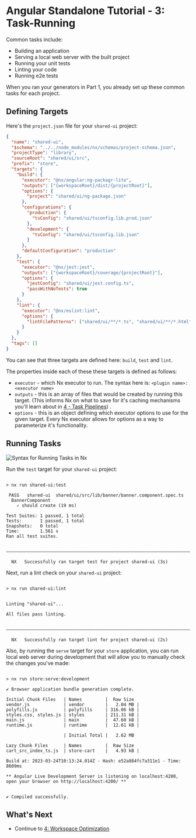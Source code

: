 # Angular Standalone Tutorial - 3: Task-Running

Common tasks include:

- Building an application
- Serving a local web server with the built project
- Running your unit tests
- Linting your code
- Running e2e tests

When you ran your generators in Part 1, you already set up these common tasks for each project.

## Defining Targets

Here's the `project.json` file for your `shared-ui` project:

```json {% fileName="shared/ui/project.json" %}
{
  "name": "shared-ui",
  "$schema": "../../node_modules/nx/schemas/project-schema.json",
  "projectType": "library",
  "sourceRoot": "shared/ui/src",
  "prefix": "store",
  "targets": {
    "build": {
      "executor": "@nx/angular:ng-packagr-lite",
      "outputs": ["{workspaceRoot}/dist/{projectRoot}"],
      "options": {
        "project": "shared/ui/ng-package.json"
      },
      "configurations": {
        "production": {
          "tsConfig": "shared/ui/tsconfig.lib.prod.json"
        },
        "development": {
          "tsConfig": "shared/ui/tsconfig.lib.json"
        }
      },
      "defaultConfiguration": "production"
    },
    "test": {
      "executor": "@nx/jest:jest",
      "outputs": ["{workspaceRoot}/coverage/{projectRoot}"],
      "options": {
        "jestConfig": "shared/ui/jest.config.ts",
        "passWithNoTests": true
      }
    },
    "lint": {
      "executor": "@nx/eslint:lint",
      "options": {
        "lintFilePatterns": ["shared/ui/**/*.ts", "shared/ui/**/*.html"]
      }
    }
  },
  "tags": []
}
```

You can see that three targets are defined here: `build`, `test` and `lint`.

The properties inside each of these these targets is defined as follows:

- `executor` - which Nx executor to run. The syntax here is: `<plugin name>:<executor name>`
- `outputs` - this is an array of files that would be created by running this target. (This informs Nx on what to save
  for it's caching mechanisms you'll learn about in [4 - Task Pipelines](/angular-standalone-tutorial/4-task-pipelines))
  .
- `options` - this is an object defining which executor options to use for the given target. Every Nx executor allows
  for options as a way to parameterize it's functionality.

## Running Tasks

![Syntax for Running Tasks in Nx](/shared/images/run-target-syntax.svg)

Run the `test` target for your `shared-ui` project:

```{% command="npx nx test shared-ui" path="~/store" %}

> nx run shared-ui:test

 PASS   shared-ui  shared/ui/src/lib/banner/banner.component.spec.ts
  BannerComponent
    ✓ should create (19 ms)

Test Suites: 1 passed, 1 total
Tests:       1 passed, 1 total
Snapshots:   0 total
Time:        1.561 s
Ran all test suites.

 —————————————————————————————————————————————————————————————————————————————————————————————————————————————————

  NX   Successfully ran target test for project shared-ui (3s)
```

Next, run a lint check on your `shared-ui` project:

```{% command="npx nx lint shared-ui" path="~/store" %}

> nx run shared-ui:lint


Linting "shared-ui"...

All files pass linting.


———————————————————————————————————————————————————————————————————————————————————————————————————

  NX   Successfully ran target lint for project shared-ui (2s)
```

Also, by running the `serve` target for your `store` application, you can run local web server during development that
will allow you to manually check the changes you've made:

```{% command="npx nx serve store" path="~/store" %}

> nx run store:serve:development

✔ Browser application bundle generation complete.

Initial Chunk Files   | Names         |  Raw Size
vendor.js             | vendor        |   2.04 MB |
polyfills.js          | polyfills     | 316.06 kB |
styles.css, styles.js | styles        | 211.31 kB |
main.js               | main          |  47.60 kB |
runtime.js            | runtime       |  12.61 kB |

                      | Initial Total |   2.62 MB

Lazy Chunk Files      | Names         |  Raw Size
cart_src_index_ts.js  | store-cart    |   4.93 kB |

Build at: 2023-03-24T10:13:24.014Z - Hash: e52a884fc7a311e1 - Time: 8609ms

** Angular Live Development Server is listening on localhost:4200, open your browser on http://localhost:4200/ **


✔ Compiled successfully.
```

## What's Next

- Continue to [4: Workspace Optimization](/angular-standalone-tutorial/4-task-pipelines)
